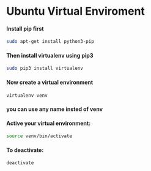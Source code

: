 # Ubuntu Virtual Enviroment
#### Install pip first
```bash
sudo apt-get install python3-pip
```
#### Then install virtualenv using pip3
```bash
sudo pip3 install virtualenv
```
#### Now create a virtual environment
```bash
virtualenv venv
```
#### you can use any name insted of venv
#### Active your virtual environment:
```bash
source venv/bin/activate
```
#### To deactivate:
```bash
deactivate
```
